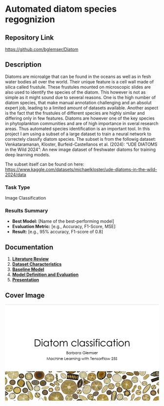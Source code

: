 # Automated diatom species regognizion

## Repository Link

https://github.com/bglemser/Diatom

## Description

Diatoms are microalge that can be found in the oceans as well as in fesh water bodies all over the world. Their unique feature is a cell wall made of silica called frustule. These frustules mounted on microscopic slides are also used to identify the species of the diatom. This however is not as simple as it might sound due to several reasons. One is the high number of diatom species, that make manual annotation challenging and an absolut expert job, leading to a limited amount of datasets available. Another aspect is the fact that the frustules of different species are highly similar and differing only in few features. 
Diatoms are however one of the key species in phytoplankton communities and are of high importance in sveral research areas. Thus automated species identification is an important tool. In this project I am using a subset of a large dataset to train a neural network to correctely classify diatom species. 
The subset is from the followig dataset:
Venkataramanan, Kloster, Burfeid-Castellanos et al. (2024): “UDE DIATOMS in the Wild 2024”: An new image dataset of freshwater diatoms for training deep learning models.

The subset itself can be found on here:
https://www.kaggle.com/datasets/michaelkloster/ude-diatoms-in-the-wild-2024/data


### Task Type

Image Classification

### Results Summary

- **Best Model:** [Name of the best-performing model]
- **Evaluation Metric:** [e.g., Accuracy, F1-Score, MSE]
- **Result:** [e.g., 95% accuracy, F1-score of 0.8]

## Documentation

1. **[Literature Review](0_LiteratureReview/README.md)**
2. **[Dataset Characteristics](1_DatasetCharacteristics/data_exploration.ipynb)**
3. **[Baseline Model](2_BaselineModel/BaselineModel.ipynb)**
4. **[Model Definition and Evaluation](3_Model/model_definition_evaluation)**
5. **[Presentation](4_Presentation/README.md)**

## Cover Image

![Project Cover Image](CoverImage/Cover_image.png)
